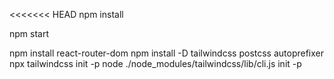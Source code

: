 <<<<<<< HEAD
npm install

npm start

npm install react-router-dom
npm install -D tailwindcss postcss autoprefixer
npx tailwindcss init -p
node ./node_modules/tailwindcss/lib/cli.js init -p